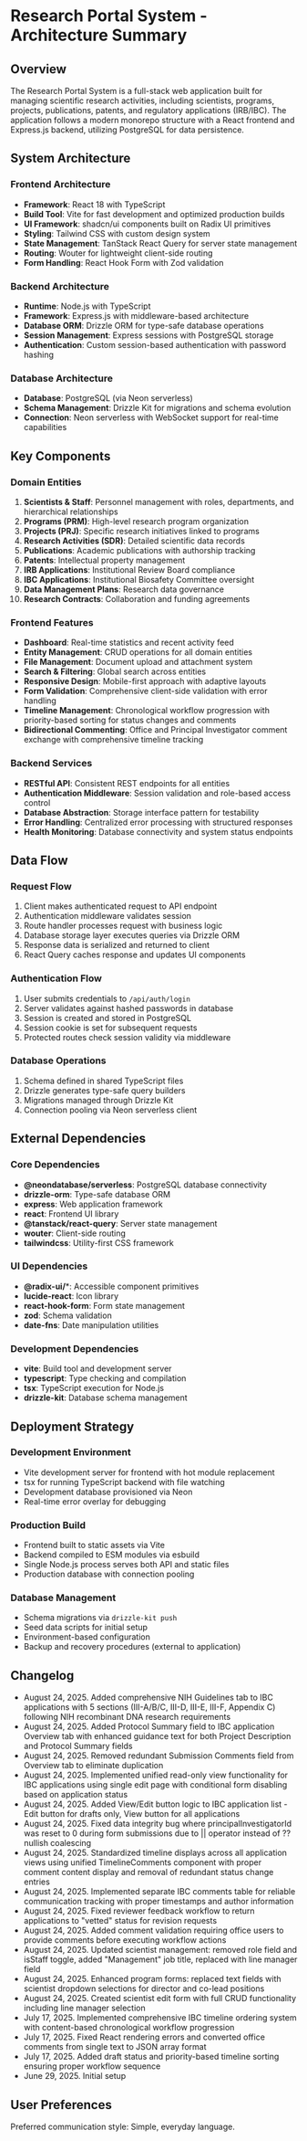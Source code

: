 # Research Portal System - Architecture Summary

## Overview

The Research Portal System is a full-stack web application built for managing scientific research activities, including scientists, programs, projects, publications, patents, and regulatory applications (IRB/IBC). The application follows a modern monorepo structure with a React frontend and Express.js backend, utilizing PostgreSQL for data persistence.

## System Architecture

### Frontend Architecture
- **Framework**: React 18 with TypeScript
- **Build Tool**: Vite for fast development and optimized production builds
- **UI Framework**: shadcn/ui components built on Radix UI primitives
- **Styling**: Tailwind CSS with custom design system
- **State Management**: TanStack React Query for server state management
- **Routing**: Wouter for lightweight client-side routing
- **Form Handling**: React Hook Form with Zod validation

### Backend Architecture
- **Runtime**: Node.js with TypeScript
- **Framework**: Express.js with middleware-based architecture
- **Database ORM**: Drizzle ORM for type-safe database operations
- **Session Management**: Express sessions with PostgreSQL storage
- **Authentication**: Custom session-based authentication with password hashing

### Database Architecture
- **Database**: PostgreSQL (via Neon serverless)
- **Schema Management**: Drizzle Kit for migrations and schema evolution
- **Connection**: Neon serverless with WebSocket support for real-time capabilities

## Key Components

### Domain Entities
1. **Scientists & Staff**: Personnel management with roles, departments, and hierarchical relationships
2. **Programs (PRM)**: High-level research program organization
3. **Projects (PRJ)**: Specific research initiatives linked to programs
4. **Research Activities (SDR)**: Detailed scientific data records
5. **Publications**: Academic publications with authorship tracking
6. **Patents**: Intellectual property management
7. **IRB Applications**: Institutional Review Board compliance
8. **IBC Applications**: Institutional Biosafety Committee oversight
9. **Data Management Plans**: Research data governance
10. **Research Contracts**: Collaboration and funding agreements

### Frontend Features
- **Dashboard**: Real-time statistics and recent activity feed
- **Entity Management**: CRUD operations for all domain entities
- **File Management**: Document upload and attachment system
- **Search & Filtering**: Global search across entities
- **Responsive Design**: Mobile-first approach with adaptive layouts
- **Form Validation**: Comprehensive client-side validation with error handling
- **Timeline Management**: Chronological workflow progression with priority-based sorting for status changes and comments
- **Bidirectional Commenting**: Office and Principal Investigator comment exchange with comprehensive timeline tracking

### Backend Services
- **RESTful API**: Consistent REST endpoints for all entities
- **Authentication Middleware**: Session validation and role-based access control
- **Database Abstraction**: Storage interface pattern for testability
- **Error Handling**: Centralized error processing with structured responses
- **Health Monitoring**: Database connectivity and system status endpoints

## Data Flow

### Request Flow
1. Client makes authenticated request to API endpoint
2. Authentication middleware validates session
3. Route handler processes request with business logic
4. Database storage layer executes queries via Drizzle ORM
5. Response data is serialized and returned to client
6. React Query caches response and updates UI components

### Authentication Flow
1. User submits credentials to `/api/auth/login`
2. Server validates against hashed passwords in database
3. Session is created and stored in PostgreSQL
4. Session cookie is set for subsequent requests
5. Protected routes check session validity via middleware

### Database Operations
1. Schema defined in shared TypeScript files
2. Drizzle generates type-safe query builders
3. Migrations managed through Drizzle Kit
4. Connection pooling via Neon serverless client

## External Dependencies

### Core Dependencies
- **@neondatabase/serverless**: PostgreSQL database connectivity
- **drizzle-orm**: Type-safe database ORM
- **express**: Web application framework
- **react**: Frontend UI library
- **@tanstack/react-query**: Server state management
- **wouter**: Client-side routing
- **tailwindcss**: Utility-first CSS framework

### UI Dependencies
- **@radix-ui/***: Accessible component primitives
- **lucide-react**: Icon library
- **react-hook-form**: Form state management
- **zod**: Schema validation
- **date-fns**: Date manipulation utilities

### Development Dependencies
- **vite**: Build tool and development server
- **typescript**: Type checking and compilation
- **tsx**: TypeScript execution for Node.js
- **drizzle-kit**: Database schema management

## Deployment Strategy

### Development Environment
- Vite development server for frontend with hot module replacement
- tsx for running TypeScript backend with file watching
- Development database provisioned via Neon
- Real-time error overlay for debugging

### Production Build
- Frontend built to static assets via Vite
- Backend compiled to ESM modules via esbuild
- Single Node.js process serves both API and static files
- Production database with connection pooling

### Database Management
- Schema migrations via `drizzle-kit push`
- Seed data scripts for initial setup
- Environment-based configuration
- Backup and recovery procedures (external to application)

## Changelog
- August 24, 2025. Added comprehensive NIH Guidelines tab to IBC applications with 5 sections (III-A/B/C, III-D, III-E, III-F, Appendix C) following NIH recombinant DNA research requirements
- August 24, 2025. Added Protocol Summary field to IBC application Overview tab with enhanced guidance text for both Project Description and Protocol Summary fields
- August 24, 2025. Removed redundant Submission Comments field from Overview tab to eliminate duplication
- August 24, 2025. Implemented unified read-only view functionality for IBC applications using single edit page with conditional form disabling based on application status
- August 24, 2025. Added View/Edit button logic to IBC application list - Edit button for drafts only, View button for all applications
- August 24, 2025. Fixed data integrity bug where principalInvestigatorId was reset to 0 during form submissions due to || operator instead of ?? nullish coalescing
- August 24, 2025. Standardized timeline displays across all application views using unified TimelineComments component with proper comment content display and removal of redundant status change entries
- August 24, 2025. Implemented separate IBC comments table for reliable communication tracking with proper timestamps and author information
- August 24, 2025. Fixed reviewer feedback workflow to return applications to "vetted" status for revision requests
- August 24, 2025. Added comment validation requiring office users to provide comments before executing workflow actions  
- August 24, 2025. Updated scientist management: removed role field and isStaff toggle, added "Management" job title, replaced with line manager field
- August 24, 2025. Enhanced program forms: replaced text fields with scientist dropdown selections for director and co-lead positions
- August 24, 2025. Created scientist edit form with full CRUD functionality including line manager selection
- July 17, 2025. Implemented comprehensive IBC timeline ordering system with content-based chronological workflow progression
- July 17, 2025. Fixed React rendering errors and converted office comments from single text to JSON array format
- July 17, 2025. Added draft status and priority-based timeline sorting ensuring proper workflow sequence
- June 29, 2025. Initial setup

## User Preferences

Preferred communication style: Simple, everyday language.